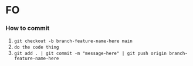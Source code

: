 # FO

### How to commit
1. `git checkout -b branch-feature-name-here main`
1. `do the code thing`
1. `git add . | git commit -m "message-here" | git push origin branch-feature-name-here`

